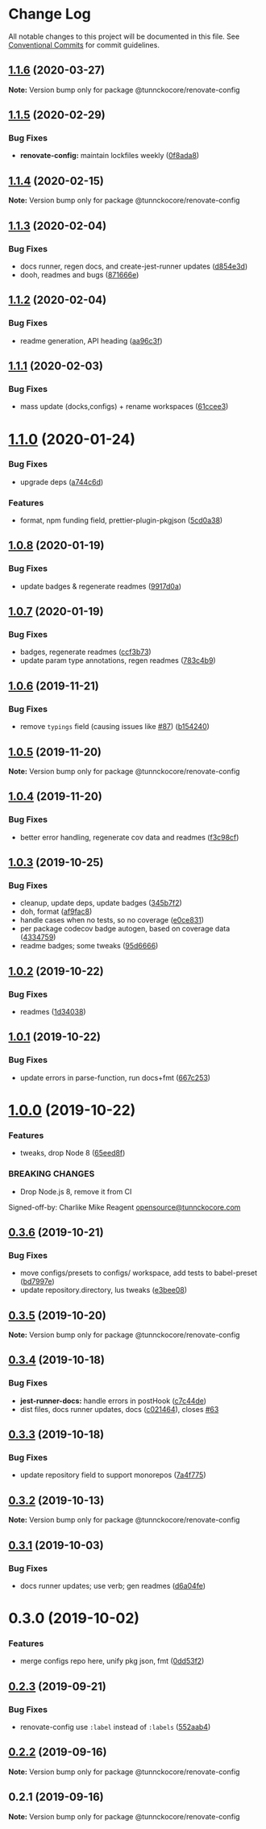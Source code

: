 # Change Log

All notable changes to this project will be documented in this file.
See [Conventional Commits](https://conventionalcommits.org) for commit guidelines.

## [1.1.6](https://github.com/tunnckoCore/opensource/compare/@tunnckocore/renovate-config@1.1.5...@tunnckocore/renovate-config@1.1.6) (2020-03-27)

**Note:** Version bump only for package @tunnckocore/renovate-config





## [1.1.5](https://github.com/tunnckoCore/opensource/compare/@tunnckocore/renovate-config@1.1.4...@tunnckocore/renovate-config@1.1.5) (2020-02-29)


### Bug Fixes

* **renovate-config:** maintain lockfiles weekly ([0f8ada8](https://github.com/tunnckoCore/opensource/commit/0f8ada8e96aa7649b90a233ba83b9689fe5d60bd))





## [1.1.4](https://github.com/tunnckoCore/opensource/compare/@tunnckocore/renovate-config@1.1.3...@tunnckocore/renovate-config@1.1.4) (2020-02-15)

**Note:** Version bump only for package @tunnckocore/renovate-config





## [1.1.3](https://github.com/tunnckoCore/opensource/compare/@tunnckocore/renovate-config@1.1.2...@tunnckocore/renovate-config@1.1.3) (2020-02-04)


### Bug Fixes

* docs runner, regen docs, and create-jest-runner updates ([d854e3d](https://github.com/tunnckoCore/opensource/commit/d854e3d335fa1d2c82d87321a07c6659fe6dcee1))
* dooh, readmes and bugs ([871666e](https://github.com/tunnckoCore/opensource/commit/871666e7eabbca6bf65cbc257311f0a46d410752))





## [1.1.2](https://github.com/tunnckoCore/opensource/compare/@tunnckocore/renovate-config@1.1.1...@tunnckocore/renovate-config@1.1.2) (2020-02-04)


### Bug Fixes

* readme generation, API heading ([aa96c3f](https://github.com/tunnckoCore/opensource/commit/aa96c3f06af5a27b0e3b4119b92a9f7978e0e251))





## [1.1.1](https://github.com/tunnckoCore/opensource/compare/@tunnckocore/renovate-config@1.1.0...@tunnckocore/renovate-config@1.1.1) (2020-02-03)


### Bug Fixes

* mass update (docks,configs) + rename workspaces ([61ccee3](https://github.com/tunnckoCore/opensource/commit/61ccee33ca1cce122de9c7d6522a7a2913f65828))





# [1.1.0](https://github.com/tunnckoCore/opensource/compare/@tunnckocore/renovate-config@1.0.8...@tunnckocore/renovate-config@1.1.0) (2020-01-24)


### Bug Fixes

* upgrade deps ([a744c6d](https://github.com/tunnckoCore/opensource/commit/a744c6dbef340b51e246ecf874579a752b7aa35a))


### Features

* format, npm funding field, prettier-plugin-pkgjson ([5cd0a38](https://github.com/tunnckoCore/opensource/commit/5cd0a389a731e5634636f1a124decbaf36807824))





## [1.0.8](https://github.com/tunnckoCore/opensource/compare/@tunnckocore/renovate-config@1.0.7...@tunnckocore/renovate-config@1.0.8) (2020-01-19)


### Bug Fixes

* update badges & regenerate readmes ([9917d0a](https://github.com/tunnckoCore/opensource/commit/9917d0a8cb045e2b6f83935347d6bb35144686bc))





## [1.0.7](https://github.com/tunnckoCore/opensource/compare/@tunnckocore/renovate-config@1.0.6...@tunnckocore/renovate-config@1.0.7) (2020-01-19)


### Bug Fixes

* badges, regenerate readmes ([ccf3b73](https://github.com/tunnckoCore/opensource/commit/ccf3b73c123dc66f2b1964bb263ab9e331449d3c))
* update param type annotations, regen readmes ([783c4b9](https://github.com/tunnckoCore/opensource/commit/783c4b9ed402621ecdfbda524c0a53b30f83ae68))





## [1.0.6](https://github.com/tunnckoCore/opensource/compare/@tunnckocore/renovate-config@1.0.5...@tunnckocore/renovate-config@1.0.6) (2019-11-21)


### Bug Fixes

* remove `typings` field (causing issues like [#87](https://github.com/tunnckoCore/opensource/issues/87)) ([b154240](https://github.com/tunnckoCore/opensource/commit/b154240e8bab1daa63d873909735d2c59bdf25cc))





## [1.0.5](https://github.com/tunnckoCore/opensource/compare/@tunnckocore/renovate-config@1.0.4...@tunnckocore/renovate-config@1.0.5) (2019-11-20)

**Note:** Version bump only for package @tunnckocore/renovate-config





## [1.0.4](https://github.com/tunnckoCore/opensource/compare/@tunnckocore/renovate-config@1.0.3...@tunnckocore/renovate-config@1.0.4) (2019-11-20)


### Bug Fixes

* better error handling, regenerate cov data and readmes ([f3c98cf](https://github.com/tunnckoCore/opensource/commit/f3c98cf5812cf92127f491df67f083d06235a399))





## [1.0.3](https://github.com/tunnckoCore/opensource/compare/@tunnckocore/renovate-config@1.0.2...@tunnckocore/renovate-config@1.0.3) (2019-10-25)


### Bug Fixes

* cleanup, update deps, update badges ([345b7f2](https://github.com/tunnckoCore/opensource/commit/345b7f23e39481409ddc84d37308986462ada969))
* doh, format ([af9fac8](https://github.com/tunnckoCore/opensource/commit/af9fac844fb3d43fb43d39003eec18f482b6c6aa))
* handle cases when no tests, so no coverage ([e0ce831](https://github.com/tunnckoCore/opensource/commit/e0ce8313eedbcb5e8780865ed05533b5a2190c36))
* per package codecov badge autogen, based on coverage data ([4334759](https://github.com/tunnckoCore/opensource/commit/4334759d331dfcef98f43735a356753a685b139a))
* readme badges; some tweaks ([95d6666](https://github.com/tunnckoCore/opensource/commit/95d666659a2ac29bece307d22c66b6c0e7e47683))





## [1.0.2](https://github.com/tunnckoCore/opensource/compare/@tunnckocore/renovate-config@1.0.1...@tunnckocore/renovate-config@1.0.2) (2019-10-22)


### Bug Fixes

* readmes ([1d34038](https://github.com/tunnckoCore/opensource/commit/1d3403852b1c6321c8fea89d45956e73b20a616e))





## [1.0.1](https://github.com/tunnckoCore/opensource/compare/@tunnckocore/renovate-config@1.0.0...@tunnckocore/renovate-config@1.0.1) (2019-10-22)


### Bug Fixes

* update errors in parse-function,  run docs+fmt ([667c253](https://github.com/tunnckoCore/opensource/commit/667c2539f668bfe07659ea397d9dda1305b7da4e))





# [1.0.0](https://github.com/tunnckoCore/opensource/compare/@tunnckocore/renovate-config@0.3.6...@tunnckocore/renovate-config@1.0.0) (2019-10-22)


### Features

* tweaks, drop Node 8 ([65eed8f](https://github.com/tunnckoCore/opensource/commit/65eed8f5849b2e19656c562e10db276115ce3e24))


### BREAKING CHANGES

* Drop Node.js 8, remove it from CI

Signed-off-by: Charlike Mike Reagent <opensource@tunnckocore.com>





## [0.3.6](https://github.com/tunnckoCore/opensource/compare/@tunnckocore/renovate-config@0.3.5...@tunnckocore/renovate-config@0.3.6) (2019-10-21)


### Bug Fixes

* move configs/presets to configs/ workspace, add tests to babel-preset ([bd7997e](https://github.com/tunnckoCore/opensource/commit/bd7997e9670f438f426946e649059441709bac0b))
* update repository.directory, lus tweaks ([e3bee08](https://github.com/tunnckoCore/opensource/commit/e3bee0829a3956601a52245cbc54ede4766772c7))





## [0.3.5](https://github.com/tunnckoCore/opensource/compare/@tunnckocore/renovate-config@0.3.4...@tunnckocore/renovate-config@0.3.5) (2019-10-20)

**Note:** Version bump only for package @tunnckocore/renovate-config





## [0.3.4](https://github.com/tunnckoCore/opensource/compare/@tunnckocore/renovate-config@0.3.3...@tunnckocore/renovate-config@0.3.4) (2019-10-18)


### Bug Fixes

* **jest-runner-docs:** handle errors in postHook ([c7c44de](https://github.com/tunnckoCore/opensource/commit/c7c44de))
* dist files, docs runner updates, docs ([c021464](https://github.com/tunnckoCore/opensource/commit/c021464)), closes [#63](https://github.com/tunnckoCore/opensource/issues/63)





## [0.3.3](https://github.com/tunnckoCore/opensource/compare/@tunnckocore/renovate-config@0.3.2...@tunnckocore/renovate-config@0.3.3) (2019-10-18)


### Bug Fixes

* update repository field to support monorepos ([7a4f775](https://github.com/tunnckoCore/opensource/commit/7a4f775))





## [0.3.2](https://github.com/tunnckoCore/opensource/tree/master/@tunnckocore/renovate-config/compare/@tunnckocore/renovate-config@0.3.1...@tunnckocore/renovate-config@0.3.2) (2019-10-13)

**Note:** Version bump only for package @tunnckocore/renovate-config





## [0.3.1](https://github.com/tunnckoCore/opensource/tree/master/@tunnckocore/renovate-config/compare/@tunnckocore/renovate-config@0.3.0...@tunnckocore/renovate-config@0.3.1) (2019-10-03)


### Bug Fixes

* docs runner updates; use verb; gen readmes ([d6a04fe](https://github.com/tunnckoCore/opensource/tree/master/@tunnckocore/renovate-config/commit/d6a04fe))





# 0.3.0 (2019-10-02)


### Features

* merge configs repo here, unify pkg json, fmt ([0dd53f2](https://github.com/tunnckoCore/opensource/tree/master/@tunnckocore/renovate-config/commit/0dd53f2))





## [0.2.3](https://github.com/tunnckocore/configs/compare/@tunnckocore/renovate-config@0.2.2...@tunnckocore/renovate-config@0.2.3) (2019-09-21)


### Bug Fixes

* renovate-config use `:label` instead of `:labels` ([552aab4](https://github.com/tunnckocore/configs/commit/552aab4))





## [0.2.2](https://github.com/tunnckocore/configs/compare/@tunnckocore/renovate-config@0.2.1...@tunnckocore/renovate-config@0.2.2) (2019-09-16)

**Note:** Version bump only for package @tunnckocore/renovate-config





## 0.2.1 (2019-09-16)

**Note:** Version bump only for package @tunnckocore/renovate-config

